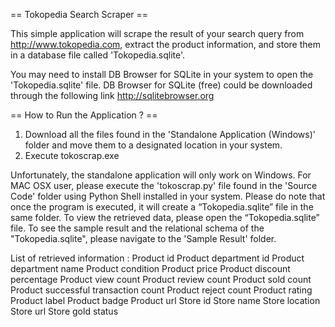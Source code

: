 == Tokopedia Search Scraper ==

This simple application will scrape the result of your search query from http://www.tokopedia.com,
extract the product information, and store them in a database file called 'Tokopedia.sqlite'.

You may need to install DB Browser for SQLite in your system to open the 'Tokopedia.sqlite'
file. DB Browser for SQLite (free) could be downloaded through the following link http://sqlitebrowser.org

== How to Run the Application ? ==  

1. Download all the files found in the 'Standalone Application (Windows)' folder and
  move them to a designated location in your system.
2. Execute tokoscrap.exe

Unfortunately, the standalone application will only work on Windows. For MAC OSX user,
please execute the 'tokoscrap.py' file found in the 'Source Code' folder using Python Shell
installed in your system. Please do note that once the program is executed,
it will create a “Tokopedia.sqlite” file in the same folder. To view the retrieved data,
please open the “Tokopedia.sqlite” file. To see the sample result and the
relational schema of the "Tokopedia.sqlite", please navigate to the
'Sample Result' folder.

List of retrieved information :
Product id
Product department id
Product department name
Product condition
Product price
Product discount percentage
Product view count
Product review count
Product sold count
Product successful transaction count
Product reject count
Product rating
Product label
Product badge
Product url
Store id
Store name
Store location
Store url
Store gold status
